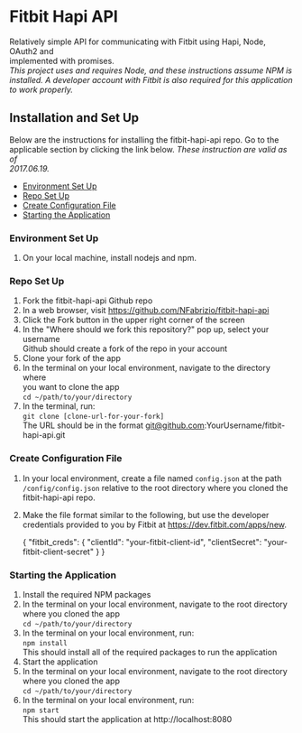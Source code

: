 # Fitbit Hapi API
Relatively simple API for communicating with Fitbit using Hapi, Node, OAuth2 and  
implemented with promises.  
*This project uses and requires Node, and these instructions assume NPM is  
installed. A developer account with Fitbit is also required for this application  
to work properly.*

## Installation and Set Up
Below are the instructions for installing the fitbit-hapi-api repo. Go to the  
applicable section by clicking the link below. *These instruction are valid as of  
2017.06.19.*

* [Environment Set Up](#environment)
* [Repo Set Up](#repo)
* [Create Configuration File](#config)
* [Starting the Application](#app-start)

### <a name="environment"></a>Environment Set Up
1. On your local machine, install nodejs and npm.

### <a name="repo"></a>Repo Set Up
1. Fork the fitbit-hapi-api Github repo
  1. In a web browser, visit https://github.com/NFabrizio/fitbit-hapi-api
  2. Click the Fork button in the upper right corner of the screen
  3. In the "Where should we fork this repository?" pop up, select your username  
    Github should create a fork of the repo in your account
2. Clone your fork of the app
  1. In the terminal on your local environment, navigate to the directory where  
    you want to clone the app  
    `cd ~/path/to/your/directory`
  2. In the terminal, run:  
    `git clone [clone-url-for-your-fork]`  
    The URL should be in the format git@github.com:YourUsername/fitbit-hapi-api.git

### <a name="config"></a>Create Configuration File
1. In your local environment, create a file named `config.json` at the path  
  `/config/config.json` relative to the root directory where you cloned the  
  fitbit-hapi-api repo.
2. Make the file format similar to the following, but use the developer  
  credentials provided to you by Fitbit at https://dev.fitbit.com/apps/new.

      {
        "fitbit_creds": {
          "clientId": "your-fitbit-client-id",
          "clientSecret": "your-fitbit-client-secret"
        }
      }

### <a name="app-start"></a>Starting the Application
1. Install the required NPM packages
  1. In the terminal on your local environment, navigate to the root directory  
    where you cloned the app  
    `cd ~/path/to/your/directory`  
  2. In the terminal on your local environment, run:  
    `npm install`  
    This should install all of the required packages to run the application
2. Start the application
  1. In the terminal on your local environment, navigate to the root directory  
    where you cloned the app  
    `cd ~/path/to/your/directory`  
  2. In the terminal on your local environment, run:  
    `npm start`  
    This should start the application at http://localhost:8080
